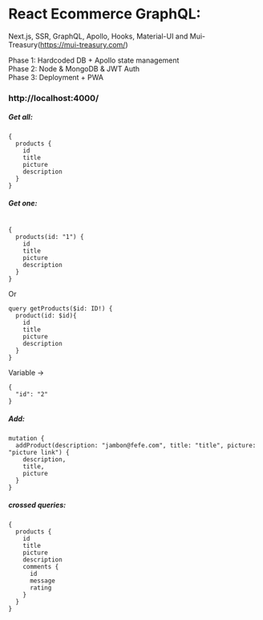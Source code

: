 # React Ecommerce GraphQL:

Next.js, SSR, GraphQL, Apollo, Hooks, Material-UI and Mui-Treasury(https://mui-treasury.com/)<br/>

Phase 1: Hardcoded DB + Apollo state management<br/>
Phase 2: Node & MongoDB & JWT Auth<br/>
Phase 3: Deployment + PWA

### http://localhost:4000/

##### Get all:

```
{
  products {
    id
    title
    picture
    description
  }
}
```

##### Get one:

```

{
  products(id: "1") {
    id
    title
    picture
    description
  }
}
```

Or

```
query getProducts($id: ID!) {
  product(id: $id){
    id
    title
    picture
    description
  }
}
```

Variable ->

```
{
  "id": "2"
}
```

##### Add:

```
mutation {
  addProduct(description: "jambon@fefe.com", title: "title", picture: "picture link") {
    description,
    title,
    picture
  }
}
```

##### crossed queries:

```
{
  products {
    id
    title
    picture
    description
    comments {
      id
      message
      rating
    }
  }
}
```
